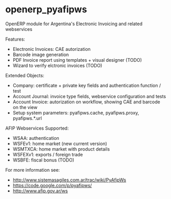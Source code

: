 openerp_pyafipws
================

OpenERP module for Argentina's Electronic Invoicing and related webservices

Features:
 * Electronic Invoices: CAE autorization 
 * Barcode image generation
 * PDF Invoice report using templates + visual designer (TODO)
 * Wizard to verify elctronic invoices (TODO)

Extended Objects:
 * Company: certificate + private key fields and authentication function / test
 * Account Journal: invoice type fields, webservice configuration and tests
 * Account Invoice: autorization on workflow, showing CAE and barcode on the view
 * Setup system parameters: pyafipws.cache, pyafipws.proxy, pyafipws.*.url

AFIP Webservices Supported:
 * WSAA: authentication
 * WSFEv1: home market (new current version)
 * WSMTXCA: home market with product details
 * WSFEXv1: exports / foreign trade
 * WSBFE: fiscal bonus (TODO)

For more information see:
 * http://www.sistemasagiles.com.ar/trac/wiki/PyAfipWs
 * https://code.google.com/p/pyafipws/
 * http://www.afip.gov.ar/ws
